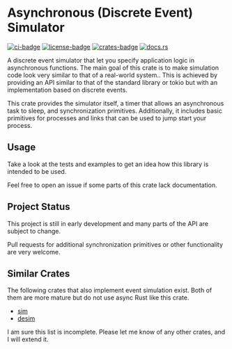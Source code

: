 # Asynchronous (Discrete Event) Simulator

[![ci-badge](https://github.com/kaimast/asim/actions/workflows/ci.yml/badge.svg)](https://github.com/kaimast/asim/actions)
[![license-badge](https://img.shields.io/crates/l/asim)](https://github.com/kaimast/asim/blob/main/LICENSE)
[![crates-badge](https://img.shields.io/crates/v/asim)](https://crates.io/crates/asim)
[![docs.rs](https://img.shields.io/docsrs/asim)](https://docs.rs/asim)

A discrete event simulator that let you specify application logic in asynchronous functions.
The main goal of this crate is to make simulation code look very similar to that of a real-world system..
This is achieved by providing an API similar to that of the standard library or tokio but with an implementation based on discrete events.

This crate provides the simulator itself, a timer that allows an asynchronous task to sleep, and synchronization primitives.
Additionally, it includes basic primitives for processes and links that can be used to jump start your process.

## Usage
Take a look at the tests and examples to get an idea how this library is intended to be used.

Feel free to open an issue if some parts of this crate lack documentation.

## Project Status
This project is still in early development and many parts of the API are subject to change.

Pull requests for additional synchronization primitives or other functionality are very welcome.

## Similar Crates
The following crates that also implement event simulation exist. Both of them are more mature but do not use async Rust like this crate.

* [sim](https://docs.rs/sim/latest/sim/)
* [desim](https://docs.rs/desim/latest/desim/)

I am sure this list is incomplete. Please let me know of any other crates, and I will extend it.

